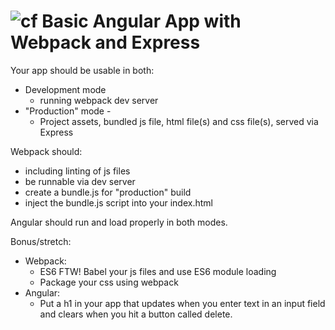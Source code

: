 ![cf](http://i.imgur.com/7v5ASc8.png) Basic Angular App with Webpack and Express
====

Your app should be usable in both:
* Development mode
  * running webpack dev server
* "Production" mode - 
  * Project assets, bundled js file, html file(s) and css file(s), served via Express

Webpack should: 
* including linting of js files
* be runnable via dev server
* create a bundle.js for "production" build
* inject the bundle.js script into your index.html

Angular should run and load properly in both modes.

Bonus/stretch:
* Webpack:
  * ES6 FTW! Babel your js files and use ES6 module loading
  * Package your css using webpack
* Angular:
  * Put a h1 in your app that updates when you enter text in an input field and clears when you hit a button called delete.
